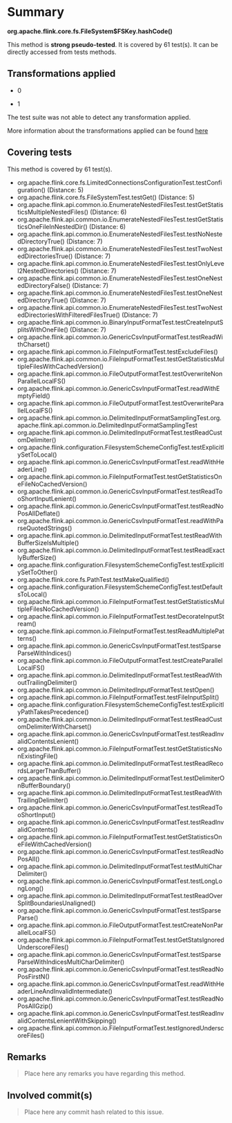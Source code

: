 # Summary
**org.apache.flink.core.fs.FileSystem$FSKey.hashCode()**

This method is **strong pseudo-tested**.
It is covered by 61 test(s). It can be directly accessed from tests methods.


## Transformations applied

- 0

- 1


The test suite was not able to detect any transformation applied.

More information about the transformations applied can be found [here](https://github.com/STAMP-project/pitest-descartes)

## Covering tests
This method is covered by 61 test(s).
* org.apache.flink.core.fs.LimitedConnectionsConfigurationTest.testConfiguration() (Distance: 5)
* org.apache.flink.core.fs.FileSystemTest.testGet() (Distance: 5)
* org.apache.flink.api.common.io.EnumerateNestedFilesTest.testGetStatisticsMultipleNestedFiles() (Distance: 6)
* org.apache.flink.api.common.io.EnumerateNestedFilesTest.testGetStatisticsOneFileInNestedDir() (Distance: 6)
* org.apache.flink.api.common.io.EnumerateNestedFilesTest.testNoNestedDirectoryTrue() (Distance: 7)
* org.apache.flink.api.common.io.EnumerateNestedFilesTest.testTwoNestedDirectoriesTrue() (Distance: 7)
* org.apache.flink.api.common.io.EnumerateNestedFilesTest.testOnlyLevel2NestedDirectories() (Distance: 7)
* org.apache.flink.api.common.io.EnumerateNestedFilesTest.testOneNestedDirectoryFalse() (Distance: 7)
* org.apache.flink.api.common.io.EnumerateNestedFilesTest.testOneNestedDirectoryTrue() (Distance: 7)
* org.apache.flink.api.common.io.EnumerateNestedFilesTest.testTwoNestedDirectoriesWithFilteredFilesTrue() (Distance: 7)
* org.apache.flink.api.common.io.BinaryInputFormatTest.testCreateInputSplitsWithOneFile() (Distance: 7)
* org.apache.flink.api.common.io.GenericCsvInputFormatTest.testReadWithCharset()
* org.apache.flink.api.common.io.FileInputFormatTest.testExcludeFiles()
* org.apache.flink.api.common.io.FileInputFormatTest.testGetStatisticsMultipleFilesWithCachedVersion()
* org.apache.flink.api.common.io.FileOutputFormatTest.testOverwriteNonParallelLocalFS()
* org.apache.flink.api.common.io.GenericCsvInputFormatTest.readWithEmptyField()
* org.apache.flink.api.common.io.FileOutputFormatTest.testOverwriteParallelLocalFS()
* org.apache.flink.api.common.io.DelimitedInputFormatSamplingTest.org.apache.flink.api.common.io.DelimitedInputFormatSamplingTest
* org.apache.flink.api.common.io.DelimitedInputFormatTest.testReadCustomDelimiter()
* org.apache.flink.configuration.FilesystemSchemeConfigTest.testExplicitlySetToLocal()
* org.apache.flink.api.common.io.GenericCsvInputFormatTest.readWithHeaderLine()
* org.apache.flink.api.common.io.FileInputFormatTest.testGetStatisticsOneFileNoCachedVersion()
* org.apache.flink.api.common.io.GenericCsvInputFormatTest.testReadTooShortInputLenient()
* org.apache.flink.api.common.io.GenericCsvInputFormatTest.testReadNoPosAllDeflate()
* org.apache.flink.api.common.io.GenericCsvInputFormatTest.readWithParseQuotedStrings()
* org.apache.flink.api.common.io.DelimitedInputFormatTest.testReadWithBufferSizeIsMultiple()
* org.apache.flink.api.common.io.DelimitedInputFormatTest.testReadExactlyBufferSize()
* org.apache.flink.configuration.FilesystemSchemeConfigTest.testExplicitlySetToOther()
* org.apache.flink.core.fs.PathTest.testMakeQualified()
* org.apache.flink.configuration.FilesystemSchemeConfigTest.testDefaultsToLocal()
* org.apache.flink.api.common.io.FileInputFormatTest.testGetStatisticsMultipleFilesNoCachedVersion()
* org.apache.flink.api.common.io.FileInputFormatTest.testDecorateInputStream()
* org.apache.flink.api.common.io.FileInputFormatTest.testReadMultiplePatterns()
* org.apache.flink.api.common.io.GenericCsvInputFormatTest.testSparseParseWithIndices()
* org.apache.flink.api.common.io.FileOutputFormatTest.testCreateParallelLocalFS()
* org.apache.flink.api.common.io.DelimitedInputFormatTest.testReadWithoutTrailingDelimiter()
* org.apache.flink.api.common.io.DelimitedInputFormatTest.testOpen()
* org.apache.flink.api.common.io.FileInputFormatTest.testFileInputSplit()
* org.apache.flink.configuration.FilesystemSchemeConfigTest.testExplicitlyPathTakesPrecedence()
* org.apache.flink.api.common.io.DelimitedInputFormatTest.testReadCustomDelimiterWithCharset()
* org.apache.flink.api.common.io.GenericCsvInputFormatTest.testReadInvalidContentsLenient()
* org.apache.flink.api.common.io.FileInputFormatTest.testGetStatisticsNonExistingFile()
* org.apache.flink.api.common.io.DelimitedInputFormatTest.testReadRecordsLargerThanBuffer()
* org.apache.flink.api.common.io.DelimitedInputFormatTest.testDelimiterOnBufferBoundary()
* org.apache.flink.api.common.io.DelimitedInputFormatTest.testReadWithTrailingDelimiter()
* org.apache.flink.api.common.io.GenericCsvInputFormatTest.testReadTooShortInput()
* org.apache.flink.api.common.io.GenericCsvInputFormatTest.testReadInvalidContents()
* org.apache.flink.api.common.io.FileInputFormatTest.testGetStatisticsOneFileWithCachedVersion()
* org.apache.flink.api.common.io.GenericCsvInputFormatTest.testReadNoPosAll()
* org.apache.flink.api.common.io.DelimitedInputFormatTest.testMultiCharDelimiter()
* org.apache.flink.api.common.io.GenericCsvInputFormatTest.testLongLongLong()
* org.apache.flink.api.common.io.DelimitedInputFormatTest.testReadOverSplitBoundariesUnaligned()
* org.apache.flink.api.common.io.GenericCsvInputFormatTest.testSparseParse()
* org.apache.flink.api.common.io.FileOutputFormatTest.testCreateNonParallelLocalFS()
* org.apache.flink.api.common.io.FileInputFormatTest.testGetStatsIgnoredUnderscoreFiles()
* org.apache.flink.api.common.io.GenericCsvInputFormatTest.testSparseParseWithIndicesMultiCharDelimiter()
* org.apache.flink.api.common.io.GenericCsvInputFormatTest.testReadNoPosFirstN()
* org.apache.flink.api.common.io.GenericCsvInputFormatTest.readWithHeaderLineAndInvalidIntermediate()
* org.apache.flink.api.common.io.GenericCsvInputFormatTest.testReadNoPosAllGzip()
* org.apache.flink.api.common.io.GenericCsvInputFormatTest.testReadInvalidContentsLenientWithSkipping()
* org.apache.flink.api.common.io.FileInputFormatTest.testIgnoredUnderscoreFiles()


## Remarks
> Place here any remarks you have regarding this method.

## Involved commit(s)

> Place here any commit hash related to this issue.
